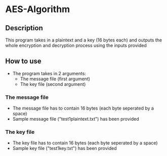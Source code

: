 # AES-Algorithm
## Description
This program takes in a plaintext and a key (16 bytes each) and outputs the whole encryption and decryption process using the inputs provided
## How to use
- The program takes in 2 arguments:
  - The message file (first argument)
  - The key file (second argument)
### The message file
- The message file has to contain 16 bytes (each byte seperated by a space)
- Sample message file ("test1plaintext.txt") has been provided
### The key file
- The key file has to contain 16 bytes (each byte seperated by a space)
- Sample key file ("test1key.txt") has been provided
